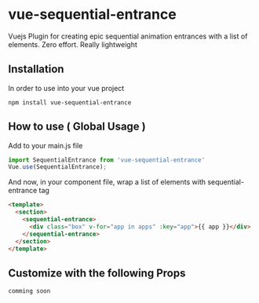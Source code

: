 # vue-sequential-entrance
Vuejs Plugin for creating epic sequential animation entrances with a list of elements. 
Zero effort. 
Really lightweight


## Installation
In order to use into your vue project
```
npm install vue-sequential-entrance
```



## How to use ( Global Usage )
Add to your main.js file
```javascript
import SequentialEntrance from 'vue-sequential-entrance'
Vue.use(SequentialEntrance);
```
And now, in your component file, wrap a list of elements with sequential-entrance tag
```html
<template>
  <section>
    <sequential-entrance>
      <div class="box" v-for="app in apps" :key="app">{{ app }}</div>
    </sequential-entrance>
  </section>
</template>
```


## Customize with the following Props
```
comming soon
```
